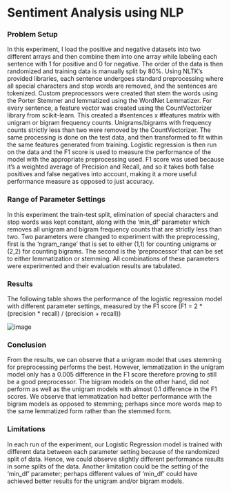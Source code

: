 # Sentiment Analysis using NLP

### Problem Setup
In this experiment, I load the positive and negative datasets into two different arrays and then
combine them into one array while labeling each sentence with 1 for positive and 0 for negative.
The order of the data is then randomized and training data is manually split by 80%. Using
NLTK’s provided libraries, each sentence undergoes standard preprocessing where all special
characters and stop words are removed, and the sentences are tokenized. Custom
preprocessors were created that stem the words using the Porter Stemmer and lemmatized
using the WordNet Lemmatizer. For every sentence, a feature vector was created using the
CountVectorizer library from scikit-learn. This created a #sentences x #features matrix with
unigram or bigram frequency counts. Unigrams/bigrams with frequency counts strictly less than
two were removed by the CountVectorizer. The same processing is done on the test data, and
then transformed to fit within the same features generated from training. Logistic regression is
then run on the data and the F1 score is used to measure the performance of the model with the
appropriate preprocessing used. F1 score was used because it’s a weighted average of
Precision and Recall, and so it takes both false positives and false negatives into account,
making it a more useful performance measure as opposed to just accuracy.

### Range of Parameter Settings
In this experiment the train-test split, elimination of special characters and stop words was kept
constant, along with the ‘min_df’ parameter which removes all unigram and bigram frequency
counts that are strictly less than two. Two parameters were changed to experiment with the
preprocessing, first is the ‘ngram_range’ that is set to either (1,1) for counting unigrams or (2,2)
for counting bigrams. The second is the ‘preprocessor’ that can be set to either lemmatization or
stemming. All combinations of these parameters were experimented and their evaluation results
are tabulated.

### Results
The following table shows the performance of the logistic regression model with different
parameter settings, measured by the F1 score (F1 = 2 * (precision * recall) / (precision + recall))

![image](https://user-images.githubusercontent.com/38390514/149220926-4f392605-7d48-40c4-adb3-556b18d74d00.png)


### Conclusion
From the results, we can observe that a unigram model that uses stemming for preprocessing
performs the best. However, lemmatization in the unigram model only has a 0.005 difference in
the F1 score therefore proving to still be a good preprocessor. The bigram models on the other
hand, did not perform as well as the unigram models with almost 0.1 difference in the F1 scores.
We observe that lemmatization had better performance with the bigram models as opposed to
stemming; perhaps since more words map to the same lemmatized form rather than the
stemmed form.

### Limitations
In each run of the experiment, our Logistic Regression model is trained with different data
between each parameter setting because of the randomized split of data. Hence, we could
observe slightly different performance results in some splits of the data. Another limitation could
be the setting of the ‘min_df’ parameter; perhaps different values of ‘min_df’ could have
achieved better results for the unigram and/or bigram models.

